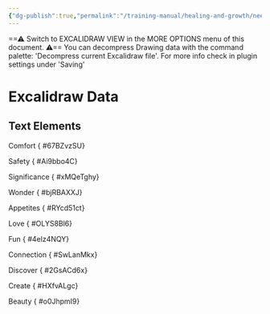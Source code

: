 ```yaml
---
{"dg-publish":true,"permalink":"/training-manual/healing-and-growth/needs-diagram/","tags":["excalidraw"]}
---
```


==⚠  Switch to EXCALIDRAW VIEW in the MORE OPTIONS menu of this document. ⚠== You can decompress Drawing data with the command palette: 'Decompress current Excalidraw file'. For more info check in plugin settings under 'Saving'


# Excalidraw Data
## Text Elements
Comfort
{ #67BZvzSU}


Safety
{ #Ai9bbo4C}


Significance
{ #xMQeTghy}


Wonder
{ #bjRBAXXJ}


Appetites
{ #RYcd51ct}


Love
{ #OLYS8Bl6}


Fun
{ #4elz4NQY}


Connection
{ #SwLanMkx}


Discover
{ #2GsACd6x}


Create
{ #HXfvALgc}


Beauty
{ #o0JhpmI9}


